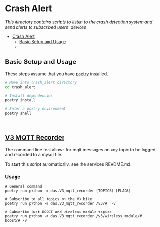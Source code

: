 # Crash Alert

*This directory contains scripts to listen to the crash detection system and send alerts to subscribed users' devices*


- [Crash Alert](#crash-alert)
  - [Basic Setup and Usage](#basic-setup-and-usage)
  - 


## Basic Setup and Usage
These steps assume that you have [poetry](https://python-poetry.org/) installed.

```bash
# Move into crash_alert directory
cd crash_alert

# Install dependencies
poetry install

# Enter a poetry environment 
poetry shell
```


<br/>

## [V3 MQTT Recorder](/DAS/das/V3_mqtt_recorder.py)
The command line tool allows for mqtt messages on any topic to be logged and recorded to a mysql file.

To start this script automatically, see [the services README.md](/services/README.md).

### Usage
```
# General command
poetry run python -m das.V3_mqtt_recorder [TOPICS] [FLAGS]

# Subscribe to all topics on the V3 bike
poetry run python -m das.V3_mqtt_recorder /v3/#  -v

# Subscribe just BOOST and wireless module topics
poetry run python -m das.V3_mqtt_recorder /v3/wireless_module/# boost/# -v
```
